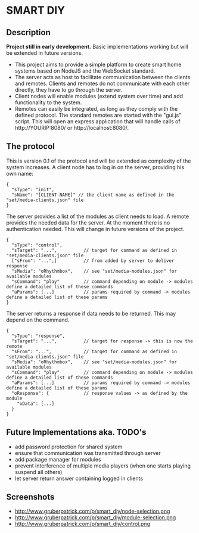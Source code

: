 # SMART DIY

## Description

**Project still in early development.** Basic implementations working but will be extended in future versions.

- This project aims to provide a simple platform to create smart home systems based on NodeJS and the WebSocket standard.
- The server acts as host to facilitate communication between the clients and remotes. Clients and remotes do not communicate with each other directly, they have to go through the server.
- Client nodes will enable modules (extend system over time) and add functionality to the system.
- Remotes can easily be integrated, as long as they comply with the defined protocol. The standard remotes are started with the "gui.js" script. This will open an express application that will handle calls of http://YOURIP:8080/ or http://localhost:8080/.

## The protocol

This is version 0.1 of the protocol and will be extended as complexity of the system increases.
A client node has to log in on the server, providing his own name:

```
{
  "sType": "init",
  "sName": "[CLIENT-NAME]" // the client name as defined in the "set/media-clients.json" file
}
```

The server provides a list of the modules as client needs to load.
A remote provides the needed data for the server. At the moment there is no authentication needed. This will change in future versions of the project.

```
{
  "sType": "control",
  "sTarget": "...",          // target for command as defined in "set/media-clients.json" file
  ["sFrom": "...",]          // from added by server to deliver response
  "sMedia": "oRhythmbox",    // see "set/media-modules.json" for available modules
  "sCommand": "play"         // command depending on module -> modules define a detailed list of these commands
  "aParams": [...]           // params required by command -> modules define a detailed list of these params
}
```

The server returns a response if data needs to be returned. This may depend on the command.

```
{
  "sType": "response",
  "sTarget": "...",          // target for response -> this is now the remote
  "sFrom": "...",            // target for command as defined in "set/media-clients.json" file
  "sMedia": "oRhythmbox",    // see "set/media-modules.json" for available modules
  "sCommand": "play"         // command depending on module -> modules define a detailed list of these commands
  "aParams": [...]           // params required by command -> modules define a detailed list of these params
  "oResponse": {             // response values -> as defined by the module
    "oData": [...]
  }
}
```

## Future Implementations aka. TODO's

- add password protection for shared system
- ensure that communication was transmitted through server
- add package manager for modules
- prevent interference of multiple media players (when one starts playing suspend all others)
- let server return answer containing logged in clients

## Screenshots

- http://www.gruberpatrick.com/p/smart_diy/node-selection.png
- http://www.gruberpatrick.com/p/smart_diy/module-selection.png
- http://www.gruberpatrick.com/p/smart_diy/control.png
